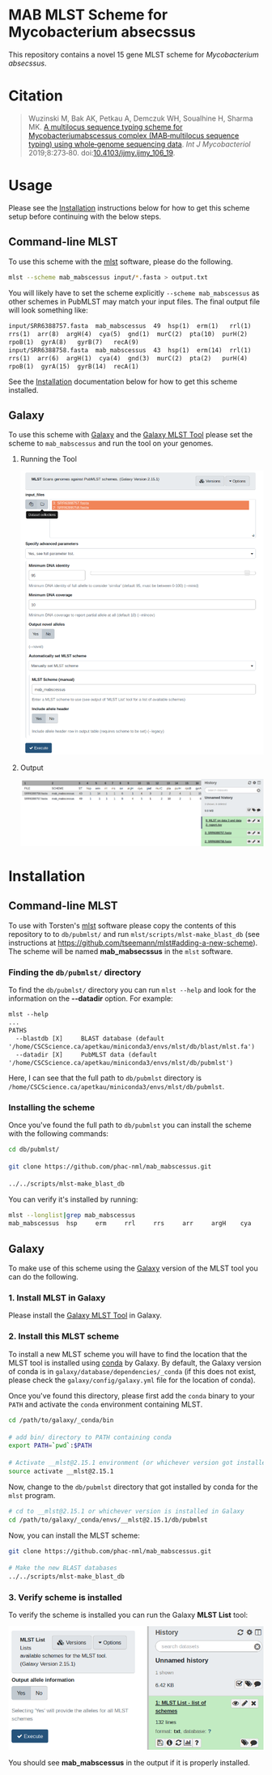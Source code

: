 # MAB MLST Scheme for Mycobacterium absecssus

This repository contains a novel 15 gene MLST scheme for *Mycobacterium absecssus*.

# Citation

> Wuzinski M, Bak AK, Petkau A, Demczuk WH, Soualhine H, Sharma MK. [A multilocus sequence typing scheme for Mycobacteriumabscessus complex (MAB‑multilocus sequence typing) using whole‑genome sequencing data](http://www.ijmyco.org/tocd.asp?2019/8/3/273/266485/0). *Int J Mycobacteriol* 2019;8:273‑80. doi:[10.4103/ijmy.ijmy_106_19](https://doi.org/10.4103/ijmy.ijmy_106_19).

# Usage

Please see the [Installation][installation] instructions below for how to get this scheme setup before continuing with the below steps.

## Command-line MLST

To use this scheme with the [mlst][] software, please do the following.

```bash
mlst --scheme mab_mabscessus input/*.fasta > output.txt
```

You will likely have to set the scheme explicitly `--scheme mab_mabscessus` as other schemes in PubMLST may match your input files. The final output file will look something like:

```
input/SRR6388757.fasta  mab_mabscessus  49  hsp(1)  erm(1)   rrl(1)  rrs(1)  arr(8)  argH(4)  cya(5)  gnd(1)  murC(2)  pta(10)  purH(2)  rpoB(1)  gyrA(8)   gyrB(7)   recA(9)
input/SRR6388758.fasta  mab_mabscessus  43  hsp(1)  erm(14)  rrl(1)  rrs(1)  arr(6)  argH(1)  cya(4)  gnd(3)  murC(2)  pta(2)   purH(4)  rpoB(1)  gyrA(15)  gyrB(14)  recA(1)
```

See the [Installation][installation] documentation below for how to get this scheme installed.

## Galaxy

To use this scheme with [Galaxy][galaxy] and the [Galaxy MLST Tool][galaxy-mlst]  please set the scheme to `mab_mabscessus` and run the tool on your genomes.

1. Running the Tool

    ![galaxy-mlst-tool.png][]

2. Output

    ![galaxy-output.png][]

# Installation

## Command-line MLST

To use with Torsten's [mlst][] software please copy the contents of this repository to to `db/pubmlst/` and run `mlst/scripts/mlst-make_blast_db` (see instructions at <https://github.com/tseemann/mlst#adding-a-new-scheme>). The scheme will be named **mab_mabsecssus** in the `mlst` software.

### Finding the `db/pubmlst/` directory

To find the `db/pubmlst/` directory you can run `mlst --help` and look for the information on the **--datadir** option. For example:

```
mlst --help
...
PATHS
  --blastdb [X]     BLAST database (default '/home/CSCScience.ca/apetkau/miniconda3/envs/mlst/db/blast/mlst.fa')
  --datadir [X]     PubMLST data (default '/home/CSCScience.ca/apetkau/miniconda3/envs/mlst/db/pubmlst')
```

Here, I can see that the full path to `db/pubmlst` directory is `/home/CSCScience.ca/apetkau/miniconda3/envs/mlst/db/pubmlst`.

### Installing the scheme

Once you've found the full path to `db/pubmlst` you can install the scheme with the following commands:

```bash
cd db/pubmlst/

git clone https://github.com/phac-nml/mab_mabscessus.git

../../scripts/mlst-make_blast_db
```

You can verify it's installed by running:

```bash
mlst --longlist|grep mab_mabscessus
mab_mabscessus  hsp     erm     rrl     rrs     arr     argH    cya     gnd     murC    pta     purH    rpoB    gyrA    gyrB    recA
```

## Galaxy

To make use of this scheme using the [Galaxy][galaxy] version of the MLST tool you can do the following.

### 1. Install MLST in Galaxy

Please install the [Galaxy MLST Tool][galaxy-mlst] in Galaxy.

### 2. Install this MLST scheme

To install a new MLST scheme you will have to find the location that the MLST tool is installed using [conda][] by Galaxy. By default, the Galaxy version of conda is in `galaxy/database/dependencies/_conda` (if this does not exist, please check the `galaxy/config/galaxy.yml` file for the location of conda).

Once you've found this directory, please first add the `conda` binary to your `PATH` and activate the `conda` environment containing MLST.

```bash
cd /path/to/galaxy/_conda/bin

# add bin/ directory to PATH containing conda
export PATH=`pwd`:$PATH

# Activate __mlst@2.15.1 environment (or whichever version got installed by Galaxy)
source activate __mlst@2.15.1
```

Now, change to the `db/pubmlst` directory that got installed by conda for the `mlst` program.

```bash
# cd to __mlst@2.15.1 or whichever version is installed in Galaxy
cd /path/to/galaxy/_conda/envs/__mlst@2.15.1/db/pubmlst
```

Now, you can install the MLST scheme:

```bash
git clone https://github.com/phac-nml/mab_mabscessus.git

# Make the new BLAST databases
../../scripts/mlst-make_blast_db
```

### 3. Verify scheme is installed

To verify the scheme is installed you can run the Galaxy **MLST List** tool:

![galaxy-mlst-list.png][]

You should see **mab_mabscessus** in the output if it is properly installed.

[installation]: #installation
[mlst]: https://github.com/tseemann/mlst
[conda]: https://bioconda.github.io/
[galaxy]: https://galaxyproject.org/
[galaxy-mlst]: https://toolshed.g2.bx.psu.edu/view/iuc/mlst/1f5641a52664
[galaxy-mlst-list.png]: doc/images/galaxy-mlst-list.png
[galaxy-mlst-tool.png]: doc/images/galaxy-mlst-tools.png
[galaxy-output.png]: doc/images/galaxy-output.png
